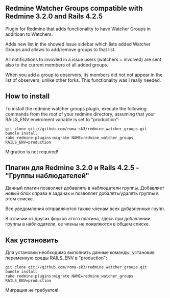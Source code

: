 ## Redmine Watcher Groups compatible with Redmine 3.2.0 and Rails 4.2.5

Plugin for Redmine that adds functionality to have Watcher Groups in additioan to Watchers.

Adds new list in the showed Issue sidebar which lists added Watcher Groups and allows to add/remove groups to that list.

All notifications to invovled in a issue users (watchers + involved) are sent also to the current members of all added groups.

When you add a group to observers, its members did not not appear in the list of observers, unlike other forks. This functionality was I really needed.

## How to install

To install the redmine watcher groups plugin, execute the following commands from the root of your redmine directory, assuming that your RAILS_ENV enviroment variable is set to "production":

    git clone git://github.com/roma-sk3/redmine_watcher_groups.git
    bundle install
    rake redmine:plugins:migrate NAME=redmine_watcher_groups RAILS_ENV=production

Migration is not required!

## Плагин для Redmine 3.2.0 и Rails 4.2.5 - "Группы наблюдателей"

Данный плагин позволяет добавлять в наблюдатели группы. Добавляет новый блок справа в задачах и позволяет добалять/удалять группы в этом списке.

Все уведомления отправляются также членам всех добавленных групп.

В отличии от других форков этого плагина, здесь при добавлении группы в наблюдатели, ее члены не появляются в общем списке.

## Как установить

Для установки необходимо выполнить данные команды, установив переменную среды RAILS_ENV в "production":

    git clone git://github.com/roma-sk3/redmine_watcher_groups.git
    bundle install
    rake redmine:plugins:migrate NAME=redmine_watcher_groups RAILS_ENV=production

Миграция не требуется!
